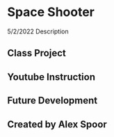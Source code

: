 # Space Shooter
5/2/2022
Description
## Class Project
## Youtube Instruction
## Future Development
## Created by Alex Spoor
